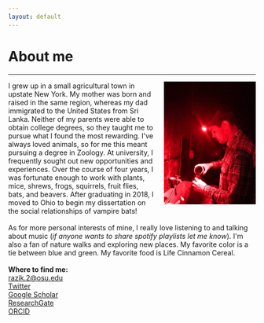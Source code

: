 ```yaml
---
layout: default
---
```

# About me
---
<img align="right" src="assets/34349279-38d9-4de1-ad80-4556efc33ab1.jpg" height="250px" style="float:right; margin-left:20px">I grew up in a small agricultural town in upstate New York. My mother was born and raised in the same region, whereas my dad immigrated to the United States from Sri Lanka. Neither of my parents were able to obtain college degrees, so they taught me to pursue what I found the most rewarding. I've always loved animals, so for me this meant pursuing a degree in Zoology. At university, I frequently sought out new opportunities and experiences. Over the course of four years, I was fortunate enough to work with plants, mice, shrews, frogs, squirrels, fruit flies, bats, and beavers. After graduating in 2018, I moved to Ohio to begin my dissertation on the social relationships of vampire bats!
<br /> 
<br /> 
As for more personal interests of mine, I really love listening to and talking about music (*if anyone wants to share spotify playlists let me know*). I'm also a fan of nature walks and exploring new places. My favorite color is a tie between blue and green. My favorite food is Life Cinnamon Cereal.
<br />
<br />
**Where to find me:** <br/> 
[razik.2@osu.edu](mailto:razik.2@osu.edu) <br/>
[Twitter](https://twitter.com/irazik) <br/>
[Google Scholar](https://scholar.google.com/citations?user=-YQ4T1YAAAAJ&hl=en) <br/>
[ResearchGate](https://www.researchgate.net/profile/Imran_Razik) <br/>
[ORCID](https://orcid.org/0000-0002-8529-6212) <br/>

